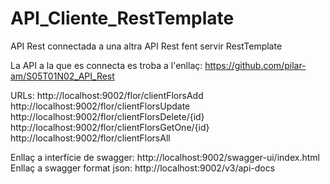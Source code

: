 # API_Cliente_RestTemplate

API Rest connectada a una altra API Rest fent servir RestTemplate

La API a la que es connecta es troba a l'enllaç: 
https://github.com/pilar-am/S05T01N02_API_Rest

URLs:
http://localhost:9002/flor/clientFlorsAdd<br>
http://localhost:9002/flor/clientFlorsUpdate<br>
http://localhost:9002/flor/clientFlorsDelete/{id}<br>
http://localhost:9002/flor/clientFlorsGetOne/{id}<br>
http://localhost:9002/flor/clientFlorsAll

Enllaç a interfície de swagger: http://localhost:9002/swagger-ui/index.html<br>
Enllaç a swagger format json: http://localhost:9002/v3/api-docs
